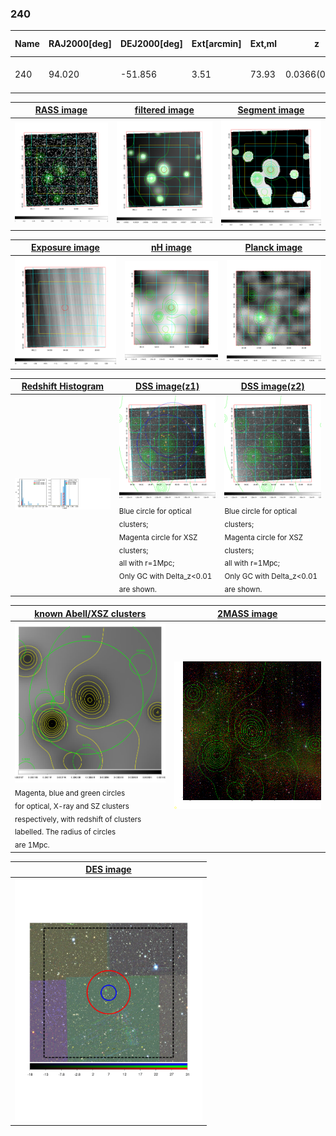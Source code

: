 <div STYLE="page-break-after: always;"></div>

### 240

|Name|RAJ2000[deg]|DEJ2000[deg] |Ext[arcmin]| Ext,ml | z | z_src| C|GC(XSZ,Delta_z<0.01)| GC(OPT,Delta_z<0.01)|GC| R_sig[arcmin] | R500[arcmin] | R500[Mpc]| CRsig[c/s] | CR500[c/s] |L500[1E44 erg/s]|F500[1E-12 erg/s/cm^2]| M500[1E14 Msun]|Tx[keV]|Cnt_sig|Beta|Rc[arcmin]|Comment|Alias|
|---|---|---|---|---|---|------|---|--------|---------|----------|---|---|---|---|---|---|---|---|---|---|---|---|---|---|
|240| 94.020| -51.856| 3.51| 73.93| 0.0366(0.005)| z1, z_opt| S| -| A| A, N, W| 9.288| 12.024| 0.525| 0.110(0.022)| 0.116(0.023)| 0.051(0.008)| 1.655(0.243)| 0.42(0.03)| 1.28(0.06)| 142.6| 0.894(-0.116+0.076)| 5.221(-0.838+0.603)| -| t166|

|[RASS image](../image/240/240_img.pdf)|[filtered image](../image/240/240_fil.pdf)|[Segment image](../image/240/240_seg.pdf)|
|-------------------|--------------------|-------------------|
| <img src="../image/240/240_img.png" width="300">  | <img src="../image/240/240_fil.png" width="300">   | <img src="../image/240/240_seg.png" width="300">  |

|[Exposure image](../image/240/240_mex.pdf)| [nH image](../image/240/240_nh.pdf)| [Planck image](../image/240/240_p.pdf)|
|-------------------|--------------------|-------------------|
|<img src="../image/240/240_mex.png" width="300">   | <img src="../image/240/240_nh.png" width="300">    | <img src="../image/240/240_p.png" width="300"> |

|[Redshift Histogram](../image/240/240_zg.pdf) | [DSS image(z1)](../image/240/240_dss_z1.pdf)      |  [DSS image(z2)](../image/240/240_dss_z2.pdf)    |
|-------------------|--------------------|-------------------|
|<img src="../image/240/240_zg.png" width="300"> |<img src="../image/240/240_dss_z1.png" width="300"> <sub><br>Blue circle for optical clusters; <br>Magenta circle for XSZ clusters; <br>all with r=1Mpc; <br>Only GC with Delta_z<0.01 are shown. </sub>| <img src="../image/240/240_dss_z2.png" width="300"><sub><br>Blue circle for optical clusters; <br>Magenta circle for XSZ clusters; <br>all with r=1Mpc; <br>Only GC with Delta_z<0.01 are shown. </sub> |

|[known Abell/XSZ clusters](../image/240/240_gc.pdf) | [2MASS image](../image/240/240_2mass.pdf)      |
|-------------------|-------------------|
|<img src=../image/240/240_gc.png width="300"> <br><sub>Magenta, blue and green circles <br>for optical, X-ray and SZ clusters <br>respectively, with redshift of clusters <br>labelled. The radius of circles <br>are 1Mpc.</sub>|<img src="../image/240/240_2mass.png" width="300">  |

|[DES image](../image/240/240_des.pdf)   |
|-------------------|
| <img src="../image/240/240_des.pdf" width="300">  |
